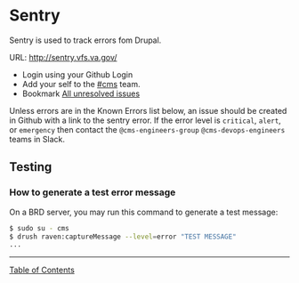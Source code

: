 # Sentry

Sentry is used to track errors fom Drupal.

URL: http://sentry.vfs.va.gov/
* Login using your Github Login
* Add your self to the [#cms](http://sentry.vfs.va.gov/settings/vsp/teams/cms/members/) team.
* Bookmark [All unresolved issues](http://sentry.vfs.va.gov/organizations/vsp/issues/?project=14&query=is%3Aunresolved)

Unless errors are in the Known Errors list below, an issue should be created in Github with a link to the sentry error.  If the error level is `critical`, `alert`, or `emergency` then contact the `@cms-engineers-group` `@cms-devops-engineers` teams in Slack.

## Testing

### How to generate a test error message

On a BRD server, you may run this command to generate a test message:

```bash
$ sudo su - cms
$ drush raven:captureMessage --level=error "TEST MESSAGE"
...
```

----

[Table of Contents](../README.md)
